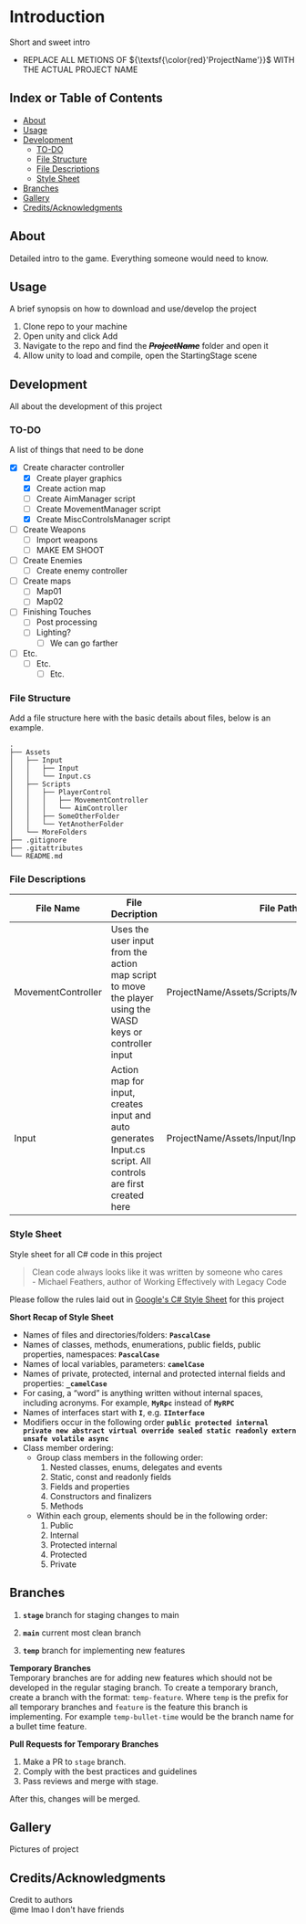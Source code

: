 # Introduction
Short and sweet intro
- REPLACE ALL METIONS OF ${\textsf{\color{red}'ProjectName'}}$ WITH THE ACTUAL PROJECT NAME



## Index or Table of Contents
- [About](#about)
- [Usage](#usage)
- [Development](#development)
  - [TO-DO](#to-do)
  - [File Structure](#file-structure)
  - [File Descriptions](#file-descriptions)
  - [Style Sheet](#style-sheet)
- [Branches](#branches)
- [Gallery](#gallery)
- [Credits/Acknowledgments](#creditsacknowledgments)

## About
Detailed intro to the game. Everything someone would need to know.

## Usage
A brief synopsis on how to download and use/develop the project
1. Clone repo to your machine
2. Open unity and click Add
3. Navigate to the repo and find the ***~~ProjectName~~*** folder and open it
4. Allow unity to load and compile, open the StartingStage scene 

## Development
All about the development of this project

### TO-DO
A list of things that need to be done
- [x] Create character controller
  - [x] Create player graphics
  - [x] Create action map
  - [ ] Create AimManager script
  - [ ] Create MovementManager script
  - [x] Create MiscControlsManager script
- [ ] Create Weapons
  - [ ] Import weapons
  - [ ] MAKE EM SHOOT
- [ ] Create Enemies
  - [ ] Create enemy controller
- [ ] Create maps
  - [ ] Map01
  - [ ] Map02
- [ ] Finishing Touches
  - [ ] Post processing
  - [ ] Lighting?
    - [ ] We can go farther
- [ ] Etc.
  - [ ] Etc.
    - [ ] Etc.

### File Structure
Add a file structure here with the basic details about files, below is an example.
```
.
├── Assets
│   ├── Input
│   │   ├── Input
│   │   └── Input.cs
│   ├── Scripts
│   │   ├── PlayerControl
│   │   │   ├── MovementController
│   │   │   └── AimController
│   │   ├── SomeOtherFolder
│   │   └── YetAnotherFolder
│   └── MoreFolders
├── .gitignore
├── .gitattributes
└── README.md
```

### File Descriptions
| File Name | File Decription | File Path 
|-|-|-|
| MovementController  | Uses the user input from the action map script to move the player using the WASD keys or controller input | ProjectName/Assets/Scripts/MovementController.cs
| Input | Action map for input, creates input and auto generates Input.cs script. All controls are first created here | ProjectName/Assets/Input/Input

###  Style Sheet
Style sheet for all C# code in this project
> Clean code always looks like it was written by someone who cares  
> \- Michael Feathers, author of Working Effectively with Legacy Code

Please follow the rules laid out in [Google's C# Style Sheet](https://google.github.io/styleguide/csharp-style.html) for this project

**Short Recap of Style Sheet**
- Names of files and directories/folders: **`PascalCase`**
- Names of classes, methods, enumerations, public fields, public properties, namespaces: **`PascalCase`**
- Names of local variables, parameters: **`camelCase`**
- Names of private, protected, internal and protected internal fields and properties: **`_camelCase`**
- For casing, a “word” is anything written without internal spaces, including acronyms. For example, **`MyRpc`** instead of **`MyRPC`**
- Names of interfaces start with **`I`**, e.g. **`IInterface`**
- Modifiers occur in the following order **`public protected internal private new abstract virtual override sealed static readonly extern unsafe volatile async`**
- Class member ordering:
  - Group class members in the following order:
    1. Nested classes, enums, delegates and events
    2. Static, const and readonly fields
    3. Fields and properties
    4. Constructors and finalizers
    5. Methods
  - Within each group, elements should be in the following order:
    1. Public
    2. Internal
    3. Protected internal
    4. Protected
    5. Private

## Branches
1. **`stage`** branch for staging changes to main

2. **`main`** current most clean branch

3. **`temp`** branch for implementing new features

**Temporary Branches**  
Temporary branches are for adding new features which should not be developed in the regular staging branch. To create a temporary branch, create a branch with the format: `temp-feature`. Where `temp` is the prefix for all temporary branches and `feature` is the feature this branch is implementing. For example `temp-bullet-time` would be the branch name for a bullet time feature.

**Pull Requests for Temporary Branches**
1. Make a PR to `stage` branch.
2. Comply with the best practices and guidelines
3. Pass reviews and merge with stage.

After this, changes will be merged.

## Gallery
Pictures of project

## Credits/Acknowledgments
Credit to authors  
@me lmao I don't have friends
